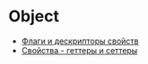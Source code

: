 # Object

- [Флаги и дескрипторы свойств](https://learn.javascript.ru/property-descriptors)
- [Свойства - геттеры и сеттеры](https://learn.javascript.ru/property-accessors)
